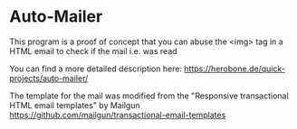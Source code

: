 # Auto-Mailer
This program is a proof of concept that you can abuse the &lt;img> tag in a HTML email to check if the mail i.e. was read 

You can find a more detailed description here:
https://herobone.de/quick-projects/auto-mailer/

The template for the mail was modified from the "Responsive transactional HTML email templates" by Mailgun
https://github.com/mailgun/transactional-email-templates
